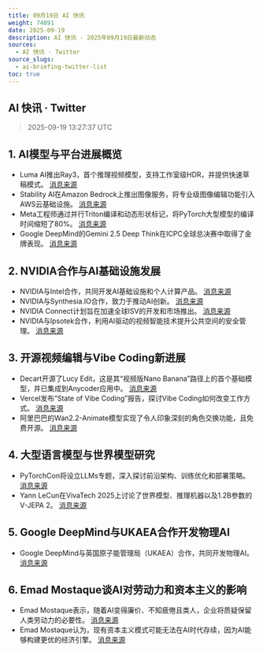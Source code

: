 ```yaml
---
title: 09月19日 AI 快讯
weight: 74891
date: 2025-09-19
description: AI 快讯 - 2025年09月19日最新动态
sources:
  - AI 快讯 · Twitter
source_slugs:
  - ai-briefing-twitter-list
toc: true
---
```


## AI 快讯 · Twitter

> <time datetime="2025-09-19T13:27:37+00:00" class="local-time">2025-09-19 13:27:37 UTC</time>

## 1. AI模型与平台进展概览

- Luma AI推出Ray3，首个推理视频模型，支持工作室级HDR，并提供快速草稿模式。 [消息来源](https://x.com/EMostaque/status/1968728961489182767)
- Stability AI在Amazon Bedrock上推出图像服务，将专业级图像编辑功能引入AWS云基础设施。 [消息来源](https://x.com/StabilityAI/status/1968799176420114913)
- Meta工程师通过并行Triton编译和动态形状标记，将PyTorch大型模型的编译时间缩短了80%。 [消息来源](https://x.com/PyTorch/status/1968718566774960599)
- Google DeepMind的Gemini 2.5 Deep Think在ICPC全球总决赛中取得了金牌表现。 [消息来源](https://x.com/JeffDean/status/1968792412190347607)

## 2. NVIDIA合作与AI基础设施发展

- NVIDIA与Intel合作，共同开发AI基础设施和个人计算产品。 [消息来源](https://x.com/NVIDIAAI/status/1968632683195499004)
- NVIDIA与Synthesia.IO合作，致力于推动AI创新。 [消息来源](https://x.com/NVIDIAAI/status/1968715797880062241)
- NVIDIA Connect计划旨在加速全球ISV的开发和市场推出。 [消息来源](https://x.com/NVIDIAAI/status/1968706611184050646)
- NVIDIA与Ipsotek合作，利用AI驱动的视频智能技术提升公共空间的安全管理。 [消息来源](https://x.com/NVIDIAAI/status/1968691485475316063)

## 3. 开源视频编辑与Vibe Coding新进展

- Decart开源了Lucy Edit，这是其“视频版Nano Banana”路径上的首个基础模型，并已集成到Anycoder应用中。 [消息来源](https://x.com/huggingface/status/1968771737547309270)
- Vercel发布“State of Vibe Coding”报告，探讨Vibe Coding如何改变工作方式。 [消息来源](https://x.com/v0/status/1968715833359970676)
- 阿里巴巴的Wan2.2-Animate模型实现了令人印象深刻的角色交换功能，且免费开源。 [消息来源](https://x.com/Thom_Wolf/status/1968964119224078398)

## 4. 大型语言模型与世界模型研究

- PyTorchCon将设立LLMs专题，深入探讨前沿架构、训练优化和部署策略。 [消息来源](https://x.com/PyTorch/status/1968736931765686404)
- Yann LeCun在VivaTech 2025上讨论了世界模型、推理机器以及1.2B参数的V-JEPA 2。 [消息来源](https://x.com/ylecun/status/1968874451639918853)

## 5. Google DeepMind与UKAEA合作开发物理AI

- Google DeepMind与英国原子能管理局（UKAEA）合作，共同开发物理AI。 [消息来源](https://x.com/demishassabis/status/1968678774603489736)

## 6. Emad Mostaque谈AI对劳动力和资本主义的影响

- Emad Mostaque表示，随着AI变得廉价、不知疲倦且类人，企业将质疑保留人类劳动力的必要性。 [消息来源](https://x.com/EMostaque/status/1968790381077696844)
- Emad Mostaque认为，现有资本主义模式可能无法在AI时代存续，因为AI能够构建更优的经济引擎。 [消息来源](https://x.com/EMostaque/status/1968740489693122697)
